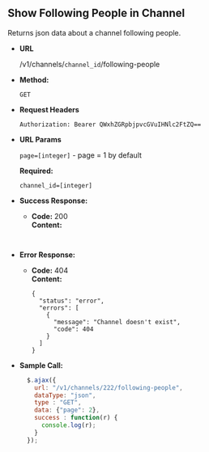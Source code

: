 **Show Following People in Channel**
----
  Returns json data about a  channel following people.

* **URL**

  /v1/channels/`channel_id`/following-people

* **Method:**

  `GET`
  
*  **Request Headers**

    `Authorization: Bearer QWxhZGRpbjpvcGVuIHNlc2FtZQ==`
  
*  **URL Params**

   `page=[integer]` - page = 1 by default

   **Required:**
   
   `channel_id=[integer]`

* **Success Response:**

  * **Code:** 200 <br />
    **Content:** 
    ```
   
    ```
 
* **Error Response:**

  * **Code:** 404 <br />
    **Content:** 
    ```
    {
      "status": "error",
      "errors": [
        {
          "message": "Channel doesn't exist",
          "code": 404
        }
      ]
    }
    ```

* **Sample Call:**

  ```javascript
    $.ajax({
      url: "/v1/channels/222/following-people",
      dataType: "json",
      type : "GET",
      data: {"page": 2},
      success : function(r) {
        console.log(r);
      }
    });
  ```